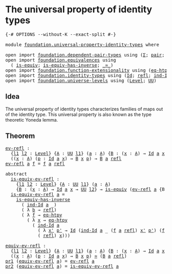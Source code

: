 # The universal property of identity types

<pre class="Agda"><a id="53" class="Symbol">{-#</a> <a id="57" class="Keyword">OPTIONS</a> <a id="65" class="Pragma">--without-K</a> <a id="77" class="Pragma">--exact-split</a> <a id="91" class="Symbol">#-}</a>

<a id="96" class="Keyword">module</a> <a id="103" href="foundation.universal-property-identity-types.html" class="Module">foundation.universal-property-identity-types</a> <a id="148" class="Keyword">where</a>

<a id="155" class="Keyword">open</a> <a id="160" class="Keyword">import</a> <a id="167" href="foundation.dependent-pair-types.html" class="Module">foundation.dependent-pair-types</a> <a id="199" class="Keyword">using</a> <a id="205" class="Symbol">(</a><a id="206" href="foundation-core.dependent-pair-types.html#515" class="Record">Σ</a><a id="207" class="Symbol">;</a> <a id="209" href="foundation-core.dependent-pair-types.html#588" class="InductiveConstructor">pair</a><a id="213" class="Symbol">;</a> <a id="215" href="foundation-core.dependent-pair-types.html#605" class="Field">pr1</a><a id="218" class="Symbol">;</a> <a id="220" href="foundation-core.dependent-pair-types.html#617" class="Field">pr2</a><a id="223" class="Symbol">)</a>
<a id="225" class="Keyword">open</a> <a id="230" class="Keyword">import</a> <a id="237" href="foundation.equivalences.html" class="Module">foundation.equivalences</a> <a id="261" class="Keyword">using</a>
  <a id="269" class="Symbol">(</a> <a id="271" href="foundation-core.equivalences.html#1556" class="Function">is-equiv</a><a id="279" class="Symbol">;</a> <a id="281" href="foundation-core.equivalences.html#3013" class="Function">is-equiv-has-inverse</a><a id="301" class="Symbol">;</a> <a id="303" href="foundation-core.equivalences.html#1621" class="Function Operator">_≃_</a><a id="306" class="Symbol">)</a>
<a id="308" class="Keyword">open</a> <a id="313" class="Keyword">import</a> <a id="320" href="foundation.function-extensionality.html" class="Module">foundation.function-extensionality</a> <a id="355" class="Keyword">using</a> <a id="361" class="Symbol">(</a><a id="362" href="foundation-core.function-extensionality.html#1463" class="Function">eq-htpy</a><a id="369" class="Symbol">)</a>
<a id="371" class="Keyword">open</a> <a id="376" class="Keyword">import</a> <a id="383" href="foundation.identity-types.html" class="Module">foundation.identity-types</a> <a id="409" class="Keyword">using</a> <a id="415" class="Symbol">(</a><a id="416" href="foundation-core.identity-types.html#1767" class="Datatype">Id</a><a id="418" class="Symbol">;</a> <a id="420" href="foundation-core.identity-types.html#1820" class="InductiveConstructor">refl</a><a id="424" class="Symbol">;</a> <a id="426" href="foundation-core.identity-types.html#2167" class="Function">ind-Id</a><a id="432" class="Symbol">)</a>
<a id="434" class="Keyword">open</a> <a id="439" class="Keyword">import</a> <a id="446" href="foundation.universe-levels.html" class="Module">foundation.universe-levels</a> <a id="473" class="Keyword">using</a> <a id="479" class="Symbol">(</a><a id="480" href="Agda.Primitive.html#597" class="Postulate">Level</a><a id="485" class="Symbol">;</a> <a id="487" href="foundation-core.universe-levels.html#235" class="Primitive">UU</a><a id="489" class="Symbol">)</a>
</pre>
## Idea

The universal property of identity types characterizes families of maps out of the identity type. This universal property is also known as the type theoretic Yoneda lemma.

## Theorem

<pre class="Agda"><a id="ev-refl"></a><a id="698" href="foundation.universal-property-identity-types.html#698" class="Function">ev-refl</a> <a id="706" class="Symbol">:</a>
  <a id="710" class="Symbol">{</a><a id="711" href="foundation.universal-property-identity-types.html#711" class="Bound">l1</a> <a id="714" href="foundation.universal-property-identity-types.html#714" class="Bound">l2</a> <a id="717" class="Symbol">:</a> <a id="719" href="Agda.Primitive.html#597" class="Postulate">Level</a><a id="724" class="Symbol">}</a> <a id="726" class="Symbol">{</a><a id="727" href="foundation.universal-property-identity-types.html#727" class="Bound">A</a> <a id="729" class="Symbol">:</a> <a id="731" href="foundation-core.universe-levels.html#235" class="Primitive">UU</a> <a id="734" href="foundation.universal-property-identity-types.html#711" class="Bound">l1</a><a id="736" class="Symbol">}</a> <a id="738" class="Symbol">(</a><a id="739" href="foundation.universal-property-identity-types.html#739" class="Bound">a</a> <a id="741" class="Symbol">:</a> <a id="743" href="foundation.universal-property-identity-types.html#727" class="Bound">A</a><a id="744" class="Symbol">)</a> <a id="746" class="Symbol">{</a><a id="747" href="foundation.universal-property-identity-types.html#747" class="Bound">B</a> <a id="749" class="Symbol">:</a> <a id="751" class="Symbol">(</a><a id="752" href="foundation.universal-property-identity-types.html#752" class="Bound">x</a> <a id="754" class="Symbol">:</a> <a id="756" href="foundation.universal-property-identity-types.html#727" class="Bound">A</a><a id="757" class="Symbol">)</a> <a id="759" class="Symbol">→</a> <a id="761" href="foundation-core.identity-types.html#1767" class="Datatype">Id</a> <a id="764" href="foundation.universal-property-identity-types.html#739" class="Bound">a</a> <a id="766" href="foundation.universal-property-identity-types.html#752" class="Bound">x</a> <a id="768" class="Symbol">→</a> <a id="770" href="foundation-core.universe-levels.html#235" class="Primitive">UU</a> <a id="773" href="foundation.universal-property-identity-types.html#714" class="Bound">l2</a><a id="775" class="Symbol">}</a> <a id="777" class="Symbol">→</a>
  <a id="781" class="Symbol">((</a><a id="783" href="foundation.universal-property-identity-types.html#783" class="Bound">x</a> <a id="785" class="Symbol">:</a> <a id="787" href="foundation.universal-property-identity-types.html#727" class="Bound">A</a><a id="788" class="Symbol">)</a> <a id="790" class="Symbol">(</a><a id="791" href="foundation.universal-property-identity-types.html#791" class="Bound">p</a> <a id="793" class="Symbol">:</a> <a id="795" href="foundation-core.identity-types.html#1767" class="Datatype">Id</a> <a id="798" href="foundation.universal-property-identity-types.html#739" class="Bound">a</a> <a id="800" href="foundation.universal-property-identity-types.html#783" class="Bound">x</a><a id="801" class="Symbol">)</a> <a id="803" class="Symbol">→</a> <a id="805" href="foundation.universal-property-identity-types.html#747" class="Bound">B</a> <a id="807" href="foundation.universal-property-identity-types.html#783" class="Bound">x</a> <a id="809" href="foundation.universal-property-identity-types.html#791" class="Bound">p</a><a id="810" class="Symbol">)</a> <a id="812" class="Symbol">→</a> <a id="814" href="foundation.universal-property-identity-types.html#747" class="Bound">B</a> <a id="816" href="foundation.universal-property-identity-types.html#739" class="Bound">a</a> <a id="818" href="foundation-core.identity-types.html#1820" class="InductiveConstructor">refl</a>
<a id="823" href="foundation.universal-property-identity-types.html#698" class="Function">ev-refl</a> <a id="831" href="foundation.universal-property-identity-types.html#831" class="Bound">a</a> <a id="833" href="foundation.universal-property-identity-types.html#833" class="Bound">f</a> <a id="835" class="Symbol">=</a> <a id="837" href="foundation.universal-property-identity-types.html#833" class="Bound">f</a> <a id="839" href="foundation.universal-property-identity-types.html#831" class="Bound">a</a> <a id="841" href="foundation-core.identity-types.html#1820" class="InductiveConstructor">refl</a>

<a id="847" class="Keyword">abstract</a>
  <a id="is-equiv-ev-refl"></a><a id="858" href="foundation.universal-property-identity-types.html#858" class="Function">is-equiv-ev-refl</a> <a id="875" class="Symbol">:</a>
    <a id="881" class="Symbol">{</a><a id="882" href="foundation.universal-property-identity-types.html#882" class="Bound">l1</a> <a id="885" href="foundation.universal-property-identity-types.html#885" class="Bound">l2</a> <a id="888" class="Symbol">:</a> <a id="890" href="Agda.Primitive.html#597" class="Postulate">Level</a><a id="895" class="Symbol">}</a> <a id="897" class="Symbol">{</a><a id="898" href="foundation.universal-property-identity-types.html#898" class="Bound">A</a> <a id="900" class="Symbol">:</a> <a id="902" href="foundation-core.universe-levels.html#235" class="Primitive">UU</a> <a id="905" href="foundation.universal-property-identity-types.html#882" class="Bound">l1</a><a id="907" class="Symbol">}</a> <a id="909" class="Symbol">(</a><a id="910" href="foundation.universal-property-identity-types.html#910" class="Bound">a</a> <a id="912" class="Symbol">:</a> <a id="914" href="foundation.universal-property-identity-types.html#898" class="Bound">A</a><a id="915" class="Symbol">)</a>
    <a id="921" class="Symbol">{</a><a id="922" href="foundation.universal-property-identity-types.html#922" class="Bound">B</a> <a id="924" class="Symbol">:</a> <a id="926" class="Symbol">(</a><a id="927" href="foundation.universal-property-identity-types.html#927" class="Bound">x</a> <a id="929" class="Symbol">:</a> <a id="931" href="foundation.universal-property-identity-types.html#898" class="Bound">A</a><a id="932" class="Symbol">)</a> <a id="934" class="Symbol">→</a> <a id="936" href="foundation-core.identity-types.html#1767" class="Datatype">Id</a> <a id="939" href="foundation.universal-property-identity-types.html#910" class="Bound">a</a> <a id="941" href="foundation.universal-property-identity-types.html#927" class="Bound">x</a> <a id="943" class="Symbol">→</a> <a id="945" href="foundation-core.universe-levels.html#235" class="Primitive">UU</a> <a id="948" href="foundation.universal-property-identity-types.html#885" class="Bound">l2</a><a id="950" class="Symbol">}</a> <a id="952" class="Symbol">→</a> <a id="954" href="foundation-core.equivalences.html#1556" class="Function">is-equiv</a> <a id="963" class="Symbol">(</a><a id="964" href="foundation.universal-property-identity-types.html#698" class="Function">ev-refl</a> <a id="972" href="foundation.universal-property-identity-types.html#910" class="Bound">a</a> <a id="974" class="Symbol">{</a><a id="975" class="Argument">B</a> <a id="977" class="Symbol">=</a> <a id="979" href="foundation.universal-property-identity-types.html#922" class="Bound">B</a><a id="980" class="Symbol">})</a>
  <a id="985" href="foundation.universal-property-identity-types.html#858" class="Function">is-equiv-ev-refl</a> <a id="1002" href="foundation.universal-property-identity-types.html#1002" class="Bound">a</a> <a id="1004" class="Symbol">=</a>
    <a id="1010" href="foundation-core.equivalences.html#3013" class="Function">is-equiv-has-inverse</a>
      <a id="1037" class="Symbol">(</a> <a id="1039" href="foundation-core.identity-types.html#2167" class="Function">ind-Id</a> <a id="1046" href="foundation.universal-property-identity-types.html#1002" class="Bound">a</a> <a id="1048" class="Symbol">_)</a>
      <a id="1057" class="Symbol">(</a> <a id="1059" class="Symbol">λ</a> <a id="1061" href="foundation.universal-property-identity-types.html#1061" class="Bound">b</a> <a id="1063" class="Symbol">→</a> <a id="1065" href="foundation-core.identity-types.html#1820" class="InductiveConstructor">refl</a><a id="1069" class="Symbol">)</a>
      <a id="1077" class="Symbol">(</a> <a id="1079" class="Symbol">λ</a> <a id="1081" href="foundation.universal-property-identity-types.html#1081" class="Bound">f</a> <a id="1083" class="Symbol">→</a> <a id="1085" href="foundation-core.function-extensionality.html#1463" class="Function">eq-htpy</a>
        <a id="1101" class="Symbol">(</a> <a id="1103" class="Symbol">λ</a> <a id="1105" href="foundation.universal-property-identity-types.html#1105" class="Bound">x</a> <a id="1107" class="Symbol">→</a> <a id="1109" href="foundation-core.function-extensionality.html#1463" class="Function">eq-htpy</a>
          <a id="1127" class="Symbol">(</a> <a id="1129" href="foundation-core.identity-types.html#2167" class="Function">ind-Id</a> <a id="1136" href="foundation.universal-property-identity-types.html#1002" class="Bound">a</a>
            <a id="1150" class="Symbol">(</a> <a id="1152" class="Symbol">λ</a> <a id="1154" href="foundation.universal-property-identity-types.html#1154" class="Bound">x&#39;</a> <a id="1157" href="foundation.universal-property-identity-types.html#1157" class="Bound">p&#39;</a> <a id="1160" class="Symbol">→</a> <a id="1162" href="foundation-core.identity-types.html#1767" class="Datatype">Id</a> <a id="1165" class="Symbol">(</a><a id="1166" href="foundation-core.identity-types.html#2167" class="Function">ind-Id</a> <a id="1173" href="foundation.universal-property-identity-types.html#1002" class="Bound">a</a> <a id="1175" class="Symbol">_</a> <a id="1177" class="Symbol">(</a><a id="1178" href="foundation.universal-property-identity-types.html#1081" class="Bound">f</a> <a id="1180" href="foundation.universal-property-identity-types.html#1002" class="Bound">a</a> <a id="1182" href="foundation-core.identity-types.html#1820" class="InductiveConstructor">refl</a><a id="1186" class="Symbol">)</a> <a id="1188" href="foundation.universal-property-identity-types.html#1154" class="Bound">x&#39;</a> <a id="1191" href="foundation.universal-property-identity-types.html#1157" class="Bound">p&#39;</a><a id="1193" class="Symbol">)</a> <a id="1195" class="Symbol">(</a><a id="1196" href="foundation.universal-property-identity-types.html#1081" class="Bound">f</a> <a id="1198" href="foundation.universal-property-identity-types.html#1154" class="Bound">x&#39;</a> <a id="1201" href="foundation.universal-property-identity-types.html#1157" class="Bound">p&#39;</a><a id="1203" class="Symbol">))</a>
            <a id="1218" class="Symbol">(</a> <a id="1220" href="foundation-core.identity-types.html#1820" class="InductiveConstructor">refl</a><a id="1224" class="Symbol">)</a> <a id="1226" href="foundation.universal-property-identity-types.html#1105" class="Bound">x</a><a id="1227" class="Symbol">)))</a>

<a id="equiv-ev-refl"></a><a id="1232" href="foundation.universal-property-identity-types.html#1232" class="Function">equiv-ev-refl</a> <a id="1246" class="Symbol">:</a>
  <a id="1250" class="Symbol">{</a><a id="1251" href="foundation.universal-property-identity-types.html#1251" class="Bound">l1</a> <a id="1254" href="foundation.universal-property-identity-types.html#1254" class="Bound">l2</a> <a id="1257" class="Symbol">:</a> <a id="1259" href="Agda.Primitive.html#597" class="Postulate">Level</a><a id="1264" class="Symbol">}</a> <a id="1266" class="Symbol">{</a><a id="1267" href="foundation.universal-property-identity-types.html#1267" class="Bound">A</a> <a id="1269" class="Symbol">:</a> <a id="1271" href="foundation-core.universe-levels.html#235" class="Primitive">UU</a> <a id="1274" href="foundation.universal-property-identity-types.html#1251" class="Bound">l1</a><a id="1276" class="Symbol">}</a> <a id="1278" class="Symbol">(</a><a id="1279" href="foundation.universal-property-identity-types.html#1279" class="Bound">a</a> <a id="1281" class="Symbol">:</a> <a id="1283" href="foundation.universal-property-identity-types.html#1267" class="Bound">A</a><a id="1284" class="Symbol">)</a> <a id="1286" class="Symbol">{</a><a id="1287" href="foundation.universal-property-identity-types.html#1287" class="Bound">B</a> <a id="1289" class="Symbol">:</a> <a id="1291" class="Symbol">(</a><a id="1292" href="foundation.universal-property-identity-types.html#1292" class="Bound">x</a> <a id="1294" class="Symbol">:</a> <a id="1296" href="foundation.universal-property-identity-types.html#1267" class="Bound">A</a><a id="1297" class="Symbol">)</a> <a id="1299" class="Symbol">→</a> <a id="1301" href="foundation-core.identity-types.html#1767" class="Datatype">Id</a> <a id="1304" href="foundation.universal-property-identity-types.html#1279" class="Bound">a</a> <a id="1306" href="foundation.universal-property-identity-types.html#1292" class="Bound">x</a> <a id="1308" class="Symbol">→</a> <a id="1310" href="foundation-core.universe-levels.html#235" class="Primitive">UU</a> <a id="1313" href="foundation.universal-property-identity-types.html#1254" class="Bound">l2</a><a id="1315" class="Symbol">}</a> <a id="1317" class="Symbol">→</a>
  <a id="1321" class="Symbol">((</a><a id="1323" href="foundation.universal-property-identity-types.html#1323" class="Bound">x</a> <a id="1325" class="Symbol">:</a> <a id="1327" href="foundation.universal-property-identity-types.html#1267" class="Bound">A</a><a id="1328" class="Symbol">)</a> <a id="1330" class="Symbol">(</a><a id="1331" href="foundation.universal-property-identity-types.html#1331" class="Bound">p</a> <a id="1333" class="Symbol">:</a> <a id="1335" href="foundation-core.identity-types.html#1767" class="Datatype">Id</a> <a id="1338" href="foundation.universal-property-identity-types.html#1279" class="Bound">a</a> <a id="1340" href="foundation.universal-property-identity-types.html#1323" class="Bound">x</a><a id="1341" class="Symbol">)</a> <a id="1343" class="Symbol">→</a> <a id="1345" href="foundation.universal-property-identity-types.html#1287" class="Bound">B</a> <a id="1347" href="foundation.universal-property-identity-types.html#1323" class="Bound">x</a> <a id="1349" href="foundation.universal-property-identity-types.html#1331" class="Bound">p</a><a id="1350" class="Symbol">)</a> <a id="1352" href="foundation-core.equivalences.html#1621" class="Function Operator">≃</a> <a id="1354" class="Symbol">(</a><a id="1355" href="foundation.universal-property-identity-types.html#1287" class="Bound">B</a> <a id="1357" href="foundation.universal-property-identity-types.html#1279" class="Bound">a</a> <a id="1359" href="foundation-core.identity-types.html#1820" class="InductiveConstructor">refl</a><a id="1363" class="Symbol">)</a>
<a id="1365" href="foundation-core.dependent-pair-types.html#605" class="Field">pr1</a> <a id="1369" class="Symbol">(</a><a id="1370" href="foundation.universal-property-identity-types.html#1232" class="Function">equiv-ev-refl</a> <a id="1384" href="foundation.universal-property-identity-types.html#1384" class="Bound">a</a><a id="1385" class="Symbol">)</a> <a id="1387" class="Symbol">=</a> <a id="1389" href="foundation.universal-property-identity-types.html#698" class="Function">ev-refl</a> <a id="1397" href="foundation.universal-property-identity-types.html#1384" class="Bound">a</a>
<a id="1399" href="foundation-core.dependent-pair-types.html#617" class="Field">pr2</a> <a id="1403" class="Symbol">(</a><a id="1404" href="foundation.universal-property-identity-types.html#1232" class="Function">equiv-ev-refl</a> <a id="1418" href="foundation.universal-property-identity-types.html#1418" class="Bound">a</a><a id="1419" class="Symbol">)</a> <a id="1421" class="Symbol">=</a> <a id="1423" href="foundation.universal-property-identity-types.html#858" class="Function">is-equiv-ev-refl</a> <a id="1440" href="foundation.universal-property-identity-types.html#1418" class="Bound">a</a>
</pre>